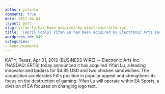 ```yaml
---
author: yifanlu
comments: true
date: 2012-04-01
layout: post
slug: yifan-lu-has-been-acquired-by-electronic-arts-inc
title: '[April Fools] Yifan Lu has been acquired by Electronic Arts Inc.'
wordpress_id: 549
categories:
- Announcements
---
```


KATY, Texas, Apr 01, 2012 (BUSINESS WIRE) -- Electronic Arts Inc. (NASDAQ: ERTS) today announced it has acquired Yifan Lu, a leading innovator and badass for $4.95 USD and two chicken sandwiches. The acquisition accelerates EA's position in popular appeal and strengthens its focus on the destruction of gaming. Yifan Lu will operate within EA Sports, a division of EA focused on changing logo text.
